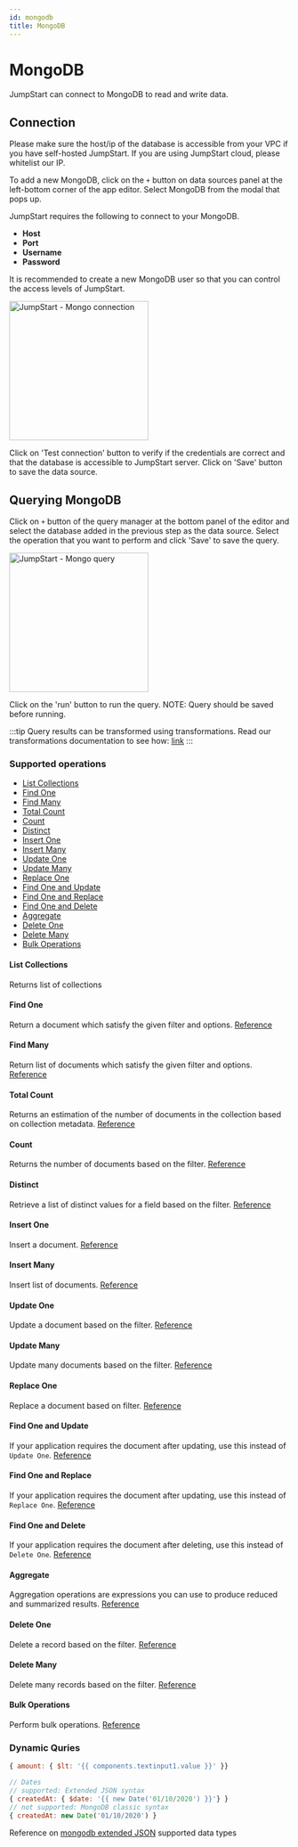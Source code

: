 ```yaml
---
id: mongodb
title: MongoDB
---
```


# MongoDB

JumpStart can connect to MongoDB to read and write data.

## Connection

Please make sure the host/ip of the database is accessible from your VPC if you have self-hosted JumpStart. If you are using JumpStart cloud, please whitelist our IP.

To add a new MongoDB, click on the `+` button on data sources panel at the left-bottom corner of the app editor. Select MongoDB from the modal that pops up.

JumpStart requires the following to connect to your MongoDB.

- **Host**
- **Port**
- **Username**
- **Password**

It is recommended to create a new MongoDB user so that you can control the access levels of JumpStart.

<img className="screenshot-full" src="/img/datasource-reference/mo-connect.png" alt="JumpStart - Mongo connection" height="250"/>

Click on 'Test connection' button to verify if the credentials are correct and that the database is accessible to JumpStart server. Click on 'Save' button to save the data source.

## Querying MongoDB

Click on `+` button of the query manager at the bottom panel of the editor and select the database added in the previous step as the data source. Select the operation that you want to perform and click 'Save' to save the query.

<img className="screenshot-full" src="/img/datasource-reference/mo-query.png" alt="JumpStart - Mongo query" height="250"/>



Click on the 'run' button to run the query. NOTE: Query should be saved before running.

:::tip
Query results can be transformed using transformations. Read our transformations documentation to see how: [link](/docs/tutorial/transformations)
:::

### Supported operations
- [List Collections](#list-collections)
- [Find One](#find-one)
- [Find Many](#find-many)
- [Total Count](#total-count)
- [Count](#count)
- [Distinct](#distinct)
- [Insert One](#insert-one)
- [Insert Many](#insert-many)
- [Update One](#update-one)
- [Update Many](#update-many)
- [Replace One](#replace-one)
- [Find One and Update](#find-one-and-update)
- [Find One and Replace](#find-one-and-replace)
- [Find One and Delete](#find-one-and-delete)
- [Aggregate](#aggregate)
- [Delete One](#delete-one)
- [Delete Many](#delete-many)
- [Bulk Operations](#bulk-operations)
#### List Collections
Returns list of collections
#### Find One
Return a document which satisfy the given filter and options. [Reference](https://docs.mongodb.com/drivers/node/v4.0/usage-examples/findOne)
#### Find Many
Return list of documents which satisfy the given filter and options. [Reference](https://docs.mongodb.com/drivers/node/v4.0/usage-examples/find/)
#### Total Count
Returns an estimation of the number of documents in the collection based on collection metadata. [Reference](https://mongodb.github.io/node-mongodb-native/4.0/classes/collection.html#estimateddocumentcount)
#### Count
Returns the number of documents based on the filter. [Reference](https://mongodb.github.io/node-mongodb-native/4.0/classes/collection.html#countdocuments)
#### Distinct
Retrieve a list of distinct values for a field based on the filter. [Reference](https://docs.mongodb.com/drivers/node/v4.0/usage-examples/distinct/)
#### Insert One
Insert a document. [Reference](https://docs.mongodb.com/drivers/node/v4.0/usage-examples/insertOne/)
#### Insert Many
Insert list of documents. [Reference](https://docs.mongodb.com/drivers/node/v4.0/usage-examples/insertMany/)
#### Update One
Update a document based on the filter. [Reference](https://docs.mongodb.com/drivers/node/v4.0/usage-examples/updateOne/)
#### Update Many
Update many documents based on the filter. [Reference](https://docs.mongodb.com/drivers/node/v4.0/usage-examples/updateMany/)
#### Replace One
Replace a document based on filter. [Reference](https://docs.mongodb.com/drivers/node/v4.0/usage-examples/replaceOne/)
#### Find One and Update
If your application requires the document after updating, use this instead of `Update One`. [Reference](https://mongodb.github.io/node-mongodb-native/4.0/classes/collection.html#findoneandupdate)
#### Find One and Replace
If your application requires the document after updating, use this instead of `Replace One`. [Reference](https://mongodb.github.io/node-mongodb-native/4.0/classes/collection.html#findoneandreplace)
#### Find One and Delete
If your application requires the document after deleting, use this instead of `Delete One`. [Reference](https://mongodb.github.io/node-mongodb-native/4.0/classes/collection.html#findoneanddelete)
#### Aggregate
Aggregation operations are expressions you can use to produce reduced and summarized results. [Reference](https://docs.mongodb.com/drivers/node/v4.0/fundamentals/aggregation/)
#### Delete One
Delete a record based on the filter. [Reference](https://docs.mongodb.com/drivers/node/v4.0/usage-examples/deleteOne/)
#### Delete Many
Delete many records based on the filter. [Reference](https://docs.mongodb.com/drivers/node/v4.0/usage-examples/deleteMany/)
#### Bulk Operations
Perform bulk operations. [Reference](https://docs.mongodb.com/drivers/node/v4.0/usage-examples/bulkWrite/)

### Dynamic Quries
```javascript
{ amount: { $lt: '{{ components.textinput1.value }}' }}

// Dates 
// supported: Extended JSON syntax
{ createdAt: { $date: '{{ new Date('01/10/2020') }}'} }
// not supported: MongoDB classic syntax
{ createdAt: new Date('01/10/2020') }
```
Reference on [mongodb extended JSON](https://docs.mongodb.com/manual/reference/mongodb-extended-json/) supported data types
